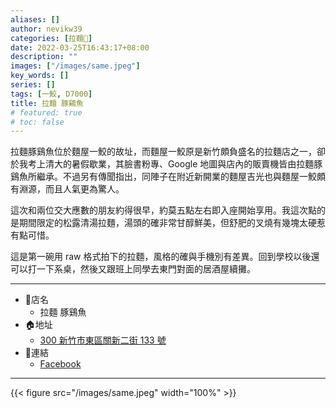 ```yaml
---
aliases: []
author: nevikw39
categories: [拉麵🍜]
date: 2022-03-25T16:43:17+08:00
description: ""
images: ["/images/same.jpeg"]
key_words: []
series: []
tags: [一鮫, D7000]
title: 拉麵 豚鷄魚
# featured: true
# toc: false
---
```


拉麵豚鷄魚位於麵屋一鮫的故址，而麵屋一鮫原是新竹頗負盛名的拉麵店之一，卻於我考上清大的暑假歇業，其臉書粉專、Google 地圖與店內的販賣機皆由拉麵豚鷄魚所繼承。不過另有傳聞指出，同陣子在附近新開業的麵屋吉光也與麵屋一鮫頗有淵源，而且人氣更為驚人。

這次和兩位交大應數的朋友約得很早，約莫五點左右即入座開始享用。我這次點的是期間限定的松露清湯拉麵，湯頭的確非常甘醇鮮美，但舒肥的叉燒有幾塊太硬惹有點可惜。

這是第一碗用 raw 格式拍下的拉麵，風格的確與手機別有差異。回到學校以後還可以打一下系桌，然後又跟班上同學去東門對面的居酒屋續攤。

---
+ 🏬店名
    * 拉麵 豚鷄魚
+ 🏠地址
    * [300 新竹市東區關新二街 133 號](https://g.page/Ramen-SaMe)
+ 🔗連結
    * [Facebook](https://www.facebook.com/Ramen.SaMe/)
---

{{< figure src="/images/same.jpeg" width="100%" >}}
